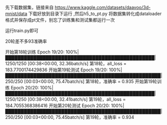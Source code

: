 先下载数据集，链接来自
https://www.kaggle.com/datasets/daavoo/3d-mnist/data
下载好放到目录下运行 ,然后h5_to_pt.py 将数据集转化成dataloader格式并保存成pt文件，别忘了训练集和测试集都运行一次

运行train.py即可

20轮差不多93准确率

开始第18轮训练
Epoch 19/20: 100%|████████████████████████████████████████████████| 1250/1250 [00:38<00:00, 32.36batch/s]
第18轮，all_loss = 183.7700174429836
开始第19轮测试
Epoch 19/20: 100%|██████████████████████████████████████████████████| 250/250 [00:03<00:00, 75.47batch/s]
第18轮，准确率 = 0.935
开始第19轮训练
Epoch 20/20: 100%|████████████████████████████████████████████████| 1250/1250 [00:38<00:00, 32.41batch/s]
第19轮，all_loss = 184.7055368386416
开始第20轮测试
Epoch 20/20: 100%|██████████████████████████████████████████████████| 250/250 [00:03<00:00, 75.45batch/s]
第19轮，准确率 = 0.934
